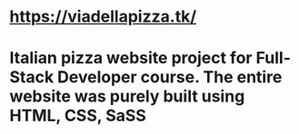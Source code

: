# https://viadellapizza.tk/
# Italian pizza website project for Full-Stack Developer course. The entire website was purely built using HTML, CSS, SaSS
